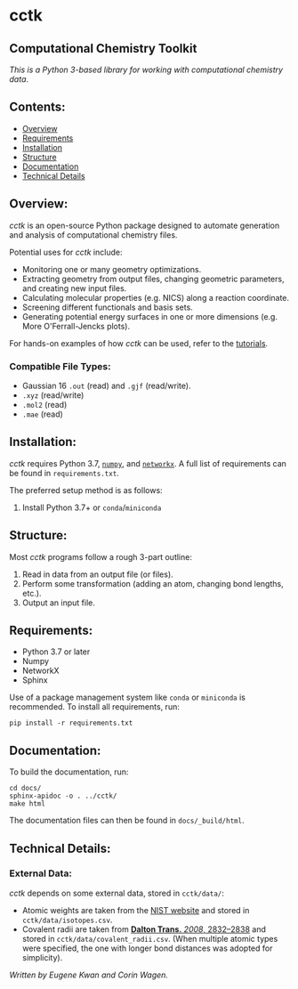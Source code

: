 # cctk
## Computational Chemistry Toolkit

*This is a Python 3-based library for working with computational chemistry data*.

## Contents: 
 - [Overview](#overview) 
 - [Requirements](#requirements)
 - [Installation](#installation)
 - [Structure](#structure)
 - [Documentation](#requirements)
 - [Technical Details](#technical-details)

## Overview:

*cctk* is an open-source Python package designed to automate generation and analysis of computational chemistry files. 

Potential uses for *cctk* include: 
 - Monitoring one or many geometry optimizations. 
 - Extracting geometry from output files, changing geometric parameters, and creating new input files. 
 - Calculating molecular properties (e.g. NICS) along a reaction coordinate. 
 - Screening different functionals and basis sets. 
 - Generating potential energy surfaces in one or more dimensions (e.g. More O'Ferrall-Jencks plots). 
 
 For hands-on examples of how *cctk* can be used, 
 refer to the [tutorials](https://github.com/ekwan/cctk/tree/master/tutorial). 
 
### Compatible File Types:
 - Gaussian 16 `.out` (read) and `.gjf` (read/write).
 - `.xyz` (read/write)
 - `.mol2` (read)
 - `.mae` (read)

## Installation:

*cctk* requires Python 3.7, [`numpy`](https://numpy.org/), and [`networkx`](https://networkx.github.io/).
A full list of requirements can be found in `requirements.txt`.

The preferred setup method is as follows: 

1. Install Python 3.7+ or `conda`/`miniconda`


## Structure: 

Most *cctk* programs follow a rough 3-part outline: 

1. Read in data from an output file (or files). 
1. Perform some transformation (adding an atom, changing bond lengths, etc.). 
1. Output an input file. 

## Requirements:
* Python 3.7 or later
* Numpy
* NetworkX
* Sphinx

Use of a package management system like `conda` or `miniconda` is recommended. To install all requirements, run:

```
pip install -r requirements.txt
```

## Documentation:

To build the documentation, run: 

```
cd docs/
sphinx-apidoc -o . ../cctk/
make html
```

The documentation files can then be found in `docs/_build/html`.

## Technical Details: 

### External Data:

*cctk* depends on some external data, stored in `cctk/data/`:
- Atomic weights are taken from the 
[NIST website](https://physics.nist.gov/cgi-bin/Compositions/stand_alone.pl?ele=&all=all&ascii=ascii2&isotype=some) 
and stored in `cctk/data/isotopes.csv`.
- Covalent radii are taken from 
[**Dalton Trans.** *2008*, 2832&ndash;2838](https://pubs.rsc.org/en/content/articlelanding/2008/dt/b801115j#!divAbstract) 
and stored in `cctk/data/covalent_radii.csv`.
(When multiple atomic types were specified, the one with longer bond distances was adopted for simplicity).

*Written by Eugene Kwan and Corin Wagen.*
